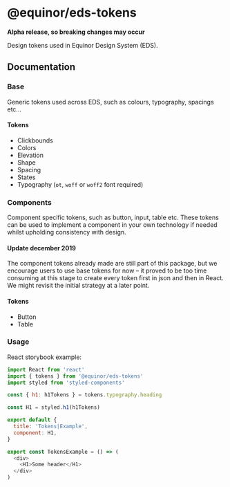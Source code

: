 # @equinor/eds-tokens

**Alpha release, so breaking changes may occur**

Design tokens used in Equinor Design System (EDS).

## Documentation

### Base

Generic tokens used across EDS, such as colours, typography, spacings etc…

#### Tokens

- Clickbounds
- Colors
- Elevation
- Shape
- Spacing
- States
- Typography (`ot`, `woff` or `woff2` font required)

### Components

Component specific tokens, such as button, input, table etc. These tokens can be used to implement a component in your own technology if needed whilst upholding consistency with design.

#### Update december 2019

The component tokens already made are still part of this package, but we encourage users to use base tokens for now – it proved to be too time consuming at this stage to create every token first in json and then in React. We might revisit the initial strategy at a later point.

#### Tokens

- Button
- Table

### Usage

React storybook example: 

```js
import React from 'react'
import { tokens } from '@equinor/eds-tokens'
import styled from 'styled-components'

const { h1: h1Tokens } = tokens.typography.heading

const H1 = styled.h1(h1Tokens)

export default {
  title: 'Tokens|Example',
  component: H1,
}

export const TokensExample = () => (
  <div>
    <H1>Some header</H1>
  </div>
)

```

[design tokens]: https://css-tricks.com/what-are-design-tokens/
